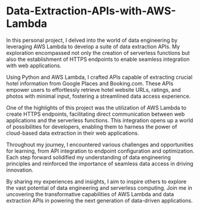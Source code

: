 # Data-Extraction-APIs-with-AWS-Lambda

In this personal project, I delved into the world of data engineering by leveraging AWS Lambda to develop a suite of data extraction APIs. My exploration encompassed not only the creation of serverless functions but also the establishment of HTTPS endpoints to enable seamless integration with web applications.

Using Python and AWS Lambda, I crafted APIs capable of extracting crucial hotel information from Google Places and Booking.com. These APIs empower users to effortlessly retrieve hotel website URLs, ratings, and photos with minimal input, fostering a streamlined data access experience.

One of the highlights of this project was the utilization of AWS Lambda to create HTTPS endpoints, facilitating direct communication between web applications and the serverless functions. This integration opens up a world of possibilities for developers, enabling them to harness the power of cloud-based data extraction in their web applications.

Throughout my journey, I encountered various challenges and opportunities for learning, from API integration to endpoint configuration and optimization. Each step forward solidified my understanding of data engineering principles and reinforced the importance of seamless data access in driving innovation.

By sharing my experiences and insights, I aim to inspire others to explore the vast potential of data engineering and serverless computing. Join me in uncovering the transformative capabilities of AWS Lambda and data extraction APIs in powering the next generation of data-driven applications.
